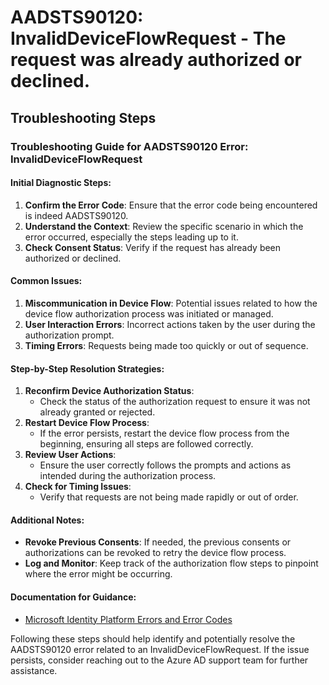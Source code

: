# AADSTS90120: InvalidDeviceFlowRequest - The request was already authorized or declined.


## Troubleshooting Steps
### Troubleshooting Guide for AADSTS90120 Error: InvalidDeviceFlowRequest

#### Initial Diagnostic Steps:
1. **Confirm the Error Code**: Ensure that the error code being encountered is indeed AADSTS90120.
2. **Understand the Context**: Review the specific scenario in which the error occurred, especially the steps leading up to it.
3. **Check Consent Status**: Verify if the request has already been authorized or declined.

#### Common Issues:
1. **Miscommunication in Device Flow**: Potential issues related to how the device flow authorization process was initiated or managed.
2. **User Interaction Errors**: Incorrect actions taken by the user during the authorization prompt.
3. **Timing Errors**: Requests being made too quickly or out of sequence.

#### Step-by-Step Resolution Strategies:
1. **Reconfirm Device Authorization Status**:
   - Check the status of the authorization request to ensure it was not already granted or rejected.
2. **Restart Device Flow Process**:
   - If the error persists, restart the device flow process from the beginning, ensuring all steps are followed correctly.
3. **Review User Actions**:
   - Ensure the user correctly follows the prompts and actions as intended during the authorization process.
4. **Check for Timing Issues**:
   - Verify that requests are not being made rapidly or out of order.

#### Additional Notes:
- **Revoke Previous Consents**: If needed, the previous consents or authorizations can be revoked to retry the device flow process.
- **Log and Monitor**: Keep track of the authorization flow steps to pinpoint where the error might be occurring.

#### Documentation for Guidance:
- [Microsoft Identity Platform Errors and Error Codes](https://docs.microsoft.com/en-us/azure/active-directory/develop/reference-aadsts-error-codes)

Following these steps should help identify and potentially resolve the AADSTS90120 error related to an InvalidDeviceFlowRequest. If the issue persists, consider reaching out to the Azure AD support team for further assistance.
